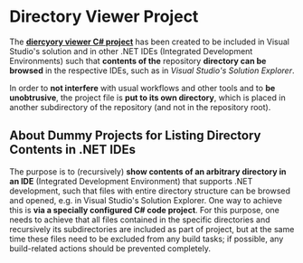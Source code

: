 
# Directory Viewer Project

The **[diercyory viewer C# project](./IG.Scripts.DirectoryViewer.csproj)** has been created to be included in Visual Studio's solution and in other .NET IDEs (Integrated Development Environments) such that **contents of the** repository **directory can be browsed** in the respective IDEs, such as in *Visual Studio's Solution Explorer*.

In order to **not interfere** with usual workflows and other tools and to **be unobtrusive**, the project file is **put to its own directory**, which is placed in another subdirectory of the repository (and not in the repository root).

## About Dummy Projects for Listing Directory Contents in .NET IDEs

The purpose is to (recursively) **show contents of an arbitrary directory in an IDE** (Integrated Development Environment) that supports .NET development, such that files with entire directory structure can be browsed and opened, e.g. in Visual Studio's Solution Explorer. One way to achieve this is **via a specially configured C# code project**. For this purpose, one needs to achieve that all files contained in the specific directories and recursively its subdirectories are included as part of project, but at the same time these files need to be excluded from any build tasks; if possible, any build-related actions should be prevented completely.

